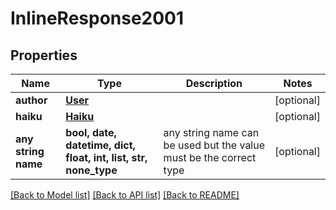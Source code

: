 # InlineResponse2001


## Properties
Name | Type | Description | Notes
------------ | ------------- | ------------- | -------------
**author** | [**User**](User.md) |  | [optional] 
**haiku** | [**Haiku**](Haiku.md) |  | [optional] 
**any string name** | **bool, date, datetime, dict, float, int, list, str, none_type** | any string name can be used but the value must be the correct type | [optional]

[[Back to Model list]](../README.md#documentation-for-models) [[Back to API list]](../README.md#documentation-for-api-endpoints) [[Back to README]](../README.md)


